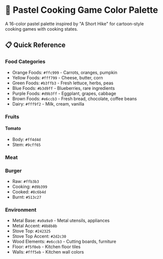 # 🎨 Pastel Cooking Game Color Palette

A 16-color pastel palette inspired by "A Short Hike" for cartoon-style cooking games with cooking states.

## 📋 Quick Reference

### Food Categories
- Orange Foods: `#ffc999` - Carrots, oranges, pumpkin
- Yellow Foods: `#fff799` - Cheese, butter, corn
- Green Foods: `#b3ffb3` - Fresh lettuce, herbs, peas
- Blue Foods: `#b3d9ff` - Blueberries, rare ingredients
- Purple Foods: `#d9b3ff` - Eggplant, grapes, cabbage
- Brown Foods: `#e6ccb3` - Fresh bread, chocolate, coffee beans
- Dairy: `#fff9f2` - Milk, cream, vanilla
### Fruits
#### Tomato
- Body: `#ff4d4d`
- Stem: `#9cff65`

### Meat
### Burger
- Raw: `#ffb3b3`
- Cooking: `#d9b399`
- Cooked: `#8c6b4d`
- Burnt: `#513c27`

### Environment
- Metal Base: `#a9a9a9` - Metal utensils, appliances
- Metal Accent: `#8b8b8b`
- Stove Top: `#242325`
- Stove Top Accent: `#2d2c30`
- Wood Elements: `#e6ccb3` - Cutting boards, furniture
- Floor: `#f5f0eb` - Kitchen floor tiles
- Walls: `#fff5eb` - Kitchen wall colors
